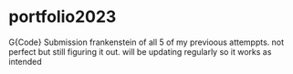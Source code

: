 # portfolio2023
G{Code} Submission
frankenstein of all 5 of my previoous attemppts. not perfect but still figuring it out. will be updating regularly so it works as intended
